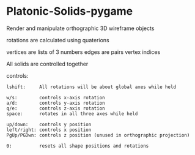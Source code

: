 # Platonic-Solids-pygame
Render and manipulate orthographic 3D wireframe objects

rotations are calculated using quaterions

vertices are lists of 3 numbers
edges are pairs vertex indices 

All solids are controlled together

controls:

    lshift:     All rotations will be about global axes while held

    w/s:        controls x-axis rotation
    a/d:        controls y-axis rotation
    q/e:        controls z-axis rotation
    space:      rotates in all three axes while held

    up/down:    controls y position
    left/right: controls x position
    PgUp/PGDwn: controls z position (unused in orthographic projection)

    0:          resets all shape positions and rotations